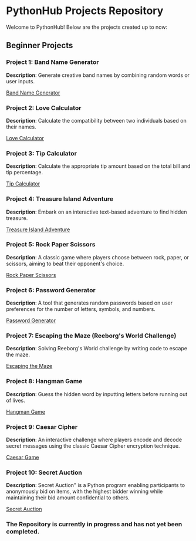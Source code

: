 # PythonHub Projects Repository

Welcome to PythonHub! Below are the projects created up to now:

## Beginner Projects

### Project 1: Band Name Generator

**Description**: Generate creative band names by combining random words or user inputs.

[Band Name Generator](https://github.com/MYethishwar/PythonHub/tree/main/Band%20Name%20Generator(Beginner))

### Project 2: Love Calculator

**Description**: Calculate the compatibility between two individuals based on their names.

[Love Calculator](https://github.com/MYethishwar/PythonHub/tree/main/Love%20Calculator(Beginner))

### Project 3: Tip Calculator

**Description**: Calculate the appropriate tip amount based on the total bill and tip percentage.

[Tip Calculator](https://github.com/MYethishwar/PythonHub/tree/main/Tip%20Calculator(Beginner))

### Project 4: Treasure Island Adventure

**Description**: Embark on an interactive text-based adventure to find hidden treasure.

[Treasure Island Adventure](https://github.com/MYethishwar/PythonHub/tree/main/Treasure%20Island%20Adventure(Beginner))

### Project 5: Rock Paper Scissors

**Description**: A classic game where players choose between rock, paper, or scissors, aiming to beat their opponent's choice.

[Rock Paper Scissors](https://github.com/MYethishwar/PythonHub/tree/main/Rock%20Paper%20Scissors(Beginner))

### Project 6: Password Generator

**Description**: A tool that generates random passwords based on user preferences for the number of letters, symbols, and numbers.

[Password Generator](https://github.com/MYethishwar/PythonHub/tree/main/Password%20Generator(Beginner))

### Project 7: Escaping the Maze (Reeborg's World Challenge)

**Description**: Solving Reeborg's World challenge by writing code to escape the maze.

[Escaping the Maze](https://github.com/MYethishwar/PythonHub/tree/main/Escaping%20the%20Maze(Beginner))

### Project 8: Hangman Game

**Description**: Guess the hidden word by inputting letters before running out of lives.

[Hangman Game](https://github.com/MYethishwar/PythonHub/tree/main/Hangman(Beginner))

### Project 9: Caesar Cipher

**Description**:  An interactive challenge where players encode and decode secret messages using the classic Caesar Cipher encryption technique.

[Caesar Game](https://github.com/MYethishwar/PythonHub/tree/main/Caesar%20Cipher(Beginner))

### Project 10: Secret Auction

**Description**:  Secret Auction" is a Python program enabling participants to anonymously bid on items, with the highest bidder winning while maintaining their bid amount confidential to others.

[Secret Auction](https://github.com/MYethishwar/PythonHub/tree/main/Secret%20Auction(Beginner))

### The Repository is currently in progress and has not yet been completed.
